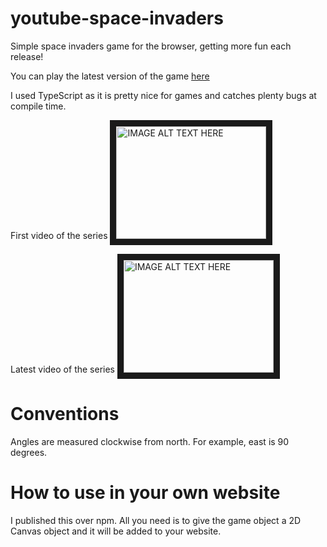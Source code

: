 # youtube-space-invaders
Simple space invaders game for the browser, getting more fun each release!

You can play the latest version of the game [here](https://quantuminformation.github.io/youtube-space-invaders/build/)

I used TypeScript as it is pretty nice for games and catches plenty bugs at compile time.

First video of the series
<a href="http://www.youtube.com/watch?feature=player_embedded&v=9hz1i2cXl0c
" target="_blank"><img src="http://img.youtube.com/vi/9hz1i2cXl0c/0.jpg" 
alt="IMAGE ALT TEXT HERE" width="240" height="180" border="10" /></a>

Latest video of the series
<a href="http://www.youtube.com/watch?feature=player_embedded&v=bIeZNJqsKsk
" target="_blank"><img src="http://img.youtube.com/vi/bIeZNJqsKsk/0.jpg" 
alt="IMAGE ALT TEXT HERE" width="240" height="180" border="10" /></a>

# Conventions

Angles are measured clockwise from north. For example, east is 90 degrees.

# How to use in your own website

I published this over npm. All you need is to give the game object a 2D Canvas object and it will be added to your website.

